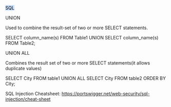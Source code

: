 <mark style="background: #ADCCFFA6;">SQL</mark>

UNION

Used to combine the result-set of two or more SELECT statements.

SELECT column_name(s) FROM Table1 UNION SELECT column_name(s) FROM Table2;

UNION ALL

Combines the result set of two or more SELECT statements(it allows duplicate values)

SELECT City FROM table1 UNION ALL SELECT City FROM table2 ORDER BY City;


SQL Injection Cheatsheet:
https://portswigger.net/web-security/sql-injection/cheat-sheet


